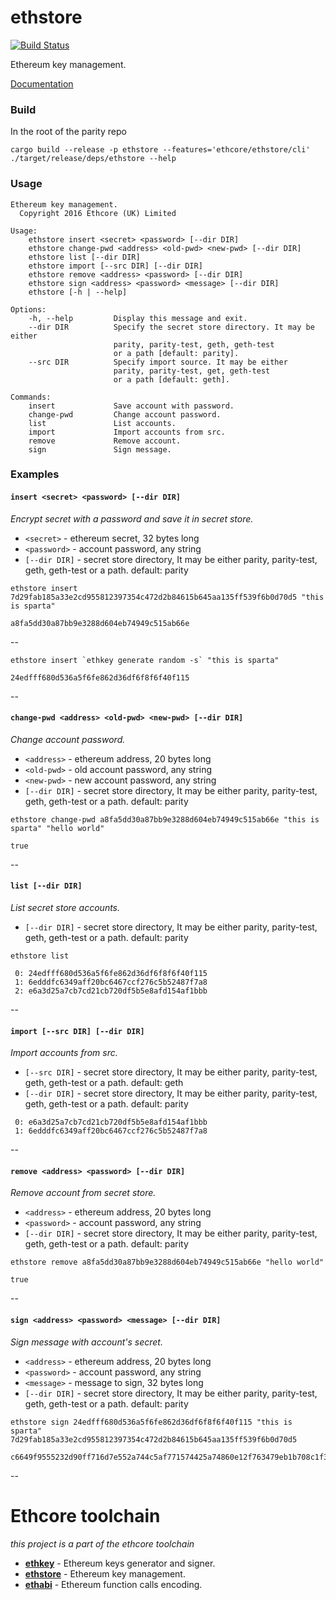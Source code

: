 # ethstore

[![Build Status][travis-image]][travis-url]

[travis-image]: https://travis-ci.org/ethcore/ethstore.svg?branch=master
[travis-url]: https://travis-ci.org/ethcore/ethstore

Ethereum key management.

[Documentation](http://ethcore.github.io/ethstore/ethstore/index.html)

### Build
In the root of the parity repo
```
cargo build --release -p ethstore --features='ethcore/ethstore/cli'
./target/release/deps/ethstore --help
```

### Usage

```
Ethereum key management.
  Copyright 2016 Ethcore (UK) Limited

Usage:
    ethstore insert <secret> <password> [--dir DIR]
    ethstore change-pwd <address> <old-pwd> <new-pwd> [--dir DIR]
    ethstore list [--dir DIR]
    ethstore import [--src DIR] [--dir DIR]
    ethstore remove <address> <password> [--dir DIR]
    ethstore sign <address> <password> <message> [--dir DIR]
    ethstore [-h | --help]

Options:
    -h, --help         Display this message and exit.
    --dir DIR          Specify the secret store directory. It may be either
                       parity, parity-test, geth, geth-test
                       or a path [default: parity].
    --src DIR          Specify import source. It may be either
                       parity, parity-test, get, geth-test
                       or a path [default: geth].

Commands:
    insert             Save account with password.
    change-pwd         Change account password.
    list               List accounts.
    import             Import accounts from src.
    remove             Remove account.
    sign               Sign message.
```

### Examples

#### `insert <secret> <password> [--dir DIR]`
*Encrypt secret with a password and save it in secret store.*

- `<secret>` - ethereum secret, 32 bytes long
- `<password>` - account password, any string
- `[--dir DIR]` - secret store directory, It may be either parity, parity-test, geth, geth-test or a path. default: parity

```
ethstore insert 7d29fab185a33e2cd955812397354c472d2b84615b645aa135ff539f6b0d70d5 "this is sparta"
```

```
a8fa5dd30a87bb9e3288d604eb74949c515ab66e
```

--

```
ethstore insert `ethkey generate random -s` "this is sparta"
```

```
24edfff680d536a5f6fe862d36df6f8f6f40f115
```

--

#### `change-pwd <address> <old-pwd> <new-pwd> [--dir DIR]`
*Change account password.*

- `<address>` - ethereum address, 20 bytes long
- `<old-pwd>` - old account password, any string
- `<new-pwd>` - new account password, any string
- `[--dir DIR]` - secret store directory, It may be either parity, parity-test, geth, geth-test or a path. default: parity

```
ethstore change-pwd a8fa5dd30a87bb9e3288d604eb74949c515ab66e "this is sparta" "hello world"
```

```
true
```

--

#### `list [--dir DIR]`
*List secret store accounts.*

- `[--dir DIR]` - secret store directory, It may be either parity, parity-test, geth, geth-test or a path. default: parity

```
ethstore list
```

```
 0: 24edfff680d536a5f6fe862d36df6f8f6f40f115
 1: 6edddfc6349aff20bc6467ccf276c5b52487f7a8
 2: e6a3d25a7cb7cd21cb720df5b5e8afd154af1bbb
```

--

#### `import [--src DIR] [--dir DIR]`
*Import accounts from src.*

- `[--src DIR]` - secret store directory, It may be either parity, parity-test, geth, geth-test or a path. default: geth
- `[--dir DIR]` - secret store directory, It may be either parity, parity-test, geth, geth-test or a path. default: parity

```
 0: e6a3d25a7cb7cd21cb720df5b5e8afd154af1bbb
 1: 6edddfc6349aff20bc6467ccf276c5b52487f7a8
```

--

#### `remove <address> <password> [--dir DIR]`
*Remove account from secret store.*

- `<address>` - ethereum address, 20 bytes long
- `<password>` - account password, any string
- `[--dir DIR]` - secret store directory, It may be either parity, parity-test, geth, geth-test or a path. default: parity

```
ethstore remove a8fa5dd30a87bb9e3288d604eb74949c515ab66e "hello world"
```

```
true
```

--

#### `sign <address> <password> <message> [--dir DIR]`
*Sign message with account's secret.*

- `<address>` - ethereum address, 20 bytes long
- `<password>` - account password, any string
- `<message>` - message to sign, 32 bytes long
- `[--dir DIR]` - secret store directory, It may be either parity, parity-test, geth, geth-test or a path. default: parity

```
ethstore sign 24edfff680d536a5f6fe862d36df6f8f6f40f115 "this is sparta" 7d29fab185a33e2cd955812397354c472d2b84615b645aa135ff539f6b0d70d5
```

```
c6649f9555232d90ff716d7e552a744c5af771574425a74860e12f763479eb1b708c1f3a7dc0a0a7f7a81e0a0ca88c6deacf469222bb3d9c5bf0847f98bae54901
```

--

# Ethcore toolchain
*this project is a part of the ethcore toolchain*

- [**ethkey**](https://github.com/ethcore/ethkey) - Ethereum keys generator and signer.
- [**ethstore**](https://github.com/ethcore/ethstore) - Ethereum key management.
- [**ethabi**](https://github.com/ethcore/ethabi) - Ethereum function calls encoding.
